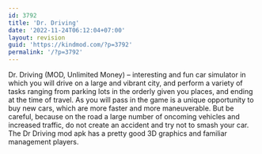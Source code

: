 ```yaml
---
id: 3792
title: 'Dr. Driving'
date: '2022-11-24T06:12:04+07:00'
layout: revision
guid: 'https://kindmod.com/?p=3792'
permalink: '/?p=3792'
---
```


Dr. Driving (MOD, Unlimited Money) – interesting and fun car simulator in which you will drive on a large and vibrant city, and perform a variety of tasks ranging from parking lots in the orderly given you places, and ending at the time of travel. As you will pass in the game is a unique opportunity to buy new cars, which are more faster and more maneuverable. But be careful, because on the road a large number of oncoming vehicles and increased traffic, do not create an accident and try not to smash your car. The Dr Driving mod apk has a pretty good 3D graphics and familiar management players.